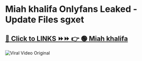
 # Miah khalifa Onlyfans Leaked - Update Files sgxet

## <h2><a href="https://clipsfans.com/Miah_khalifa&ref=git">🔗 Click to LINKS ⏩⏩ 👉 🟢 Miah khalifa </a></h2>

<a href="https://clipsfans.com/Miah_khalifa&ref=git" rel="nofollow" data-target="animated-image.originalLink"><img src="https://i.ibb.co.com/xMMVF88/686577567.gif" alt="Viral Video Original" style="max-width: 100%; display: inline-block;" data-target="animated-image.originalImage"></a>

